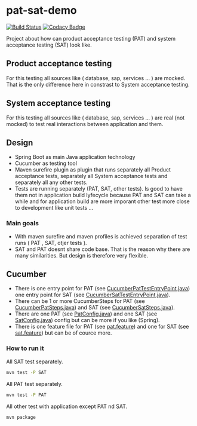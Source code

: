 # pat-sat-demo #

[![Build Status](https://travis-ci.org/peterszatmary/pat-sat-demo.svg?branch=master)](https://travis-ci.org/peterszatmary/pat-sat-demo)
[![Codacy Badge](https://api.codacy.com/project/badge/Grade/9bfb3a15aaf04dc7a11d735425954f01)](https://www.codacy.com/app/peterszatmary/pat-sat-demo?utm_source=github.com&amp;utm_medium=referral&amp;utm_content=peterszatmary/pat-sat-demo&amp;utm_campaign=Badge_Grade)

Project about how can product acceptance testing (PAT) and system acceptance testing (SAT) look like.

## Product acceptance testing ##

For this testing all sources like ( database, sap, services ... ) are mocked. That is the only difference here in constrast to System acceptance testing.

## System acceptance testing ##

For this testing all sources like ( database, sap, services ... ) are real (not mocked) to test real interactions between application and them.

## Design ##

-   Spring Boot as main Java application technology 
-   Cucumber as testing tool
-   Maven surefire plugin as plugin that runs separately all Product acceptance tests, separately all System acceptance tests and separately all any other tests.
-   Tests are running  separately (PAT, SAT, other tests). Is good to have them not in application build lyfecycle because PAT and SAT can take a while and for application build are more imporant other test more close to development like unit tests ...

### Main goals ###

-   With maven surefire and maven profiles is achieved separation of test runs ( PAT , SAT, otjer tests ).
-   SAT and PAT doesnt share code base. That is the reason why there are many similarities. But design is therefore very flexible.

## Cucumber ##

-   There is one entry point for PAT (see [CucumberPatTestEntryPoint.java](https://github.com/peterszatmary/pat-sat-demo/blob/master/src/test/java/com/szatmary/peter/pat/CucumberPatTestEntryPoint.java)) one entry point for SAT (see [CucumberSatTestEntryPoint.java](https://github.com/peterszatmary/pat-sat-demo/blob/master/src/test/java/com/szatmary/peter/sat/CucumberSatTestEntryPoint.java)).
-   There can be 1 or more CucumberSteps for PAT (see [CucumberPatSteps.java](https://github.com/peterszatmary/pat-sat-demo/blob/master/src/test/java/com/szatmary/peter/pat/CucumberPatSteps.java)) and SAT (see [CucumberSatSteps.java](https://github.com/peterszatmary/pat-sat-demo/blob/master/src/test/java/com/szatmary/peter/sat/CucumberSatSteps.java)).
-   There are one PAT (see [PatConfig.java](https://github.com/peterszatmary/pat-sat-demo/blob/master/src/test/java/com/szatmary/peter/config/PatConfig.java)) and one SAT (see [SatConfig.java](https://github.com/peterszatmary/pat-sat-demo/blob/master/src/test/java/com/szatmary/peter/config/SatConfig.java)) config but can be more if you like (Spring).
-   There is one feature file for PAT (see [pat.feature](https://github.com/peterszatmary/pat-sat-demo/blob/master/src/test/resources/features/pat/pat.feature)) and one for SAT (see [sat.feature](https://github.com/peterszatmary/pat-sat-demo/blob/master/src/test/resources/features/sat/sat.feature)) but can be of cource more.

### How to run it ###

All SAT test separately.

```bash
mvn test -P SAT
```

All PAT test separately.

```bash
mvn test -P PAT
```

All other test with application except PAT nd SAT.

```bash
mvn package
```